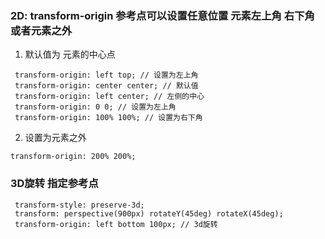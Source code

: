 ### 2D: transform-origin 参考点可以设置任意位置 元素左上角 右下角 或者元素之外
1. 默认值为 元素的中心点
```
 transform-origin: left top; // 设置为左上角
 transform-origin: center center; // 默认值
 transform-origin: left center; // 左侧的中心
 transform-origin: 0 0; // 设置为左上角
 transform-origin: 100% 100%; // 设置为右下角
```
2. 设置为元素之外
```
transform-origin: 200% 200%;
```
### 3D旋转 指定参考点
```
 transform-style: preserve-3d;
 transform: perspective(900px) rotateY(45deg) rotateX(45deg);
 transform-origin: left bottom 100px; // 3d旋转
 
```